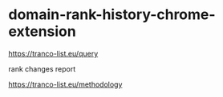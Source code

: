 # domain-rank-history-chrome-extension

https://tranco-list.eu/query



rank changes report 


https://tranco-list.eu/methodology


